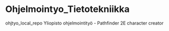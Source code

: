 # Ohjelmointyo_Tietotekniikka
ohjtyo_local_repo
Yliopisto ohjelmointityö - Pathfinder 2E character creator 
